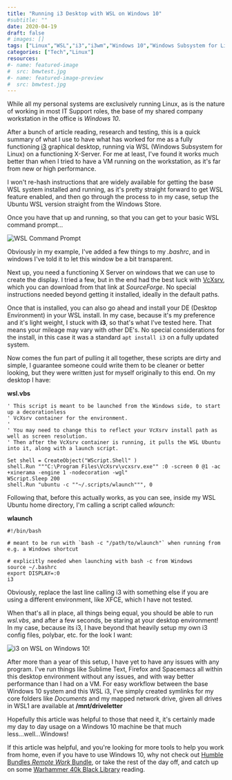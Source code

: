 ```yaml
---
title: "Running i3 Desktop with WSL on Windows 10"
#subtitle: ""
date: 2020-04-19
draft: false
# images: []
tags: ["Linux","WSL","i3","i3wm","Windows 10","Windows Subsystem for Linux"]
categories: ["Tech","Linux"]
resources:
#- name: featured-image
#  src: bmwtest.jpg
#- name: featured-image-preview
#  src: bmwtest.jpg
---
```


While all my personal systems are exclusively running Linux, as is the nature of working in most IT Support roles, the base of my shared company workstation in the office is *Windows 10*. 

After a bunch of article reading, research and testing, this is a quick summary of what I use to have what has worked for me as a fully functioning [i3](https://i3wm.org/) graphical desktop, running via WSL (Windows Subsystem for Linux) on a functioning X-Server. For me at least, I've found it works much better than when I tried to have a VM running on the workstation, as it's far from new or high performance.
<!--more-->
I won't re-hash instructions that are widely available for getting the base WSL system installed and running, as it's pretty straight forward to get WSL feature enabled, and then go through the process to in my case, setup the Ubuntu WSL version straight from the Windows Store.

Once you have that up and running, so that you can get to your basic WSL command prompt...

![WSL Command Prompt](https://pixelfed.techzerker.com/storage/m/d0931bf747b992a1c83e055753526516f2706111/f47ca2c04ca946119f9a60462ac37f1097982fcc/qQt96GHElJuUdKs6Z5OAPumy2VwjBc9yiRvW0K1q.jpeg)

Obviously in my example, I've added a few things to my *.bashrc*, and in windows I've told it to let this window be a bit transparent.

Next up, you need a functioning X Server on windows that we can use to create the display. I tried a few, but in the end had the best luck with [VcXsrv](https://sourceforge.net/projects/vcxsrv/), which you can download from that link at *SourceForge*. No special instructions needed beyond getting it installed, ideally in the default paths.

Once that is installed, you can also go ahead and install your DE (Desktop Environment) in your WSL install. In my case, because it's my preference and it's light weight, I stuck with **i3**, so that's what I've tested here. That means your mileage may vary with other DE's. No special considerations for the install, in this case it was a standard `apt install i3` on a fully updated system.

Now comes the fun part of pulling it all together, these scripts are dirty and simple, I guarantee someone could write them to be cleaner or better looking, but they were written just for myself originally to this end. On my desktop I have:

**wsl.vbs**
```
' This script is meant to be launched from the Windows side, to start up a decorationless
' VcXsrv container for the environment.
'
' You may need to change this to reflect your VcXsrv install path as well as screen resolution.
' Then after the VcXsrv container is running, it pulls the WSL Ubuntu into it, along with a launch script.

Set shell = CreateObject("WScript.Shell" ) 
shell.Run """C:\Program Files\VcXsrv\vcxsrv.exe"" :0 -screen 0 @1 -ac +xinerama -engine 1 -nodecoration -wgl"
WScript.Sleep 200
shell.Run "ubuntu -c ""~/.scripts/wlaunch""", 0
```

Following that, before this actually works, as you can see, inside my WSL Ubuntu home directory, I'm calling a script called *wlaunch*:

**wlaunch**
```
#!/bin/bash

# meant to be run with `bash -c "/path/to/wlaunch"` when running from e.g. a Windows shortcut

# explicitly needed when launching with bash -c from Windows
source ~/.bashrc
export DISPLAY=:0
i3
```

Obviously, replace the last line calling i3 with something else if you are using a different environment, like XFCE, which I have not tested.

When that's all in place, all things being equal, you should be able to run *wsl.vbs*, and after a few seconds, be staring at your desktop environment! In my case, because its i3, I have beyond that heavily setup my own i3 config files, polybar, etc. for the look I want:

![i3 on WSL on Windows 10!](https://pixelfed.techzerker.com/storage/m/d0931bf747b992a1c83e055753526516f2706111/f47ca2c04ca946119f9a60462ac37f1097982fcc/cmB5QNEP72I7I7rsSc8hyPJPyIrvzwExHGVnogpC.jpeg)

After more than a year of this setup, I have yet to have any issues with any program. I've run things like Sublime Text, Firefox and Spacemacs all within this desktop environment without any issues, and with way better performance than I had on a VM. For easy workflow between the base Windows 10 system and this WSL i3, I've simply created symlinks for my core folders like *Documents* and my mapped network drive, given all drives in WSL1 are available at **/mnt/driveletter**

Hopefully this article was helpful to those that need it, it's certainly made my day to day usage on a Windows 10 machine be that much less...well...Windows!

If this article was helpful, and you're looking for more tools to help you work from home, even if you have to use Windows 10, why not check out [Humble Bundles *Remote Work* Bundle](https://www.humblebundle.com/software/work-remote-software?partner=techzerker), or take the rest of the day off, and catch up on some [Warhammer 40k Black Library](https://www.humblebundle.com/software/work-remote-software?partner=techzerker) reading.